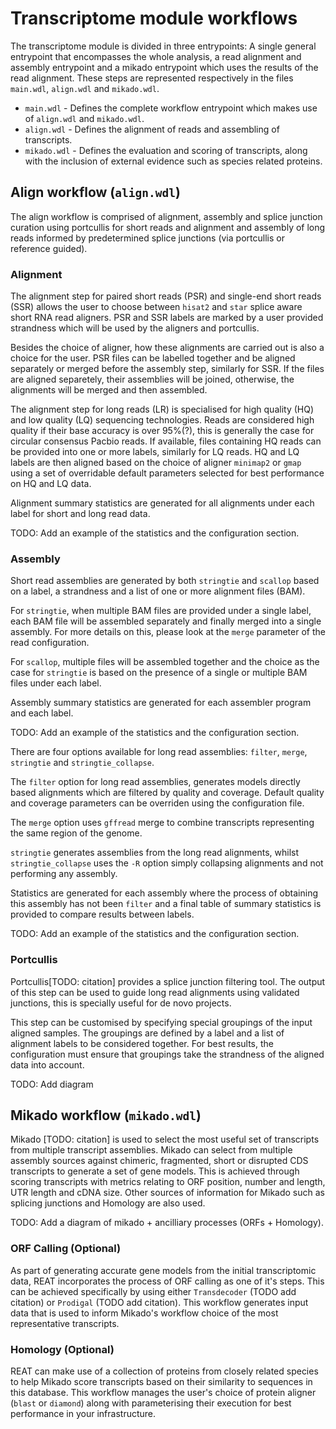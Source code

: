 # Transcriptome module workflows

The transcriptome module is divided in three entrypoints: A single general entrypoint that encompasses the whole analysis, a read alignment and assembly entrypoint and a mikado entrypoint which uses the results of the read alignment. These steps are represented respectively in the files `main.wdl`, `align.wdl` and `mikado.wdl`.

* `main.wdl` - Defines the complete workflow entrypoint which makes use of `align.wdl` and `mikado.wdl`.
* `align.wdl` - Defines the alignment of reads and assembling of transcripts.
* `mikado.wdl` - Defines the evaluation and scoring of transcripts, along with the inclusion of external evidence such as species related proteins.

## Align workflow (`align.wdl`)

The align workflow is comprised of alignment, assembly and splice junction curation using portcullis for short reads and alignment and assembly of long reads informed by predetermined splice junctions (via portcullis or reference guided).

### Alignment

The alignment step for paired short reads (PSR) and single-end short reads (SSR) allows the user to choose between `hisat2` and `star` splice aware short RNA read aligners. PSR and SSR labels are marked by a user provided strandness which will be used by the aligners and portcullis. 

Besides the choice of aligner, how these alignments are carried out is also a choice for the user. PSR files can be labelled together and be aligned separately or merged before the assembly step, similarly for SSR. If the files are aligned separetely, their assemblies will be joined, otherwise, the alignments will be merged and then assembled.

The alignment step for long reads (LR) is specialised for high quality (HQ) and low quality (LQ) sequencing technologies. Reads are considered high quality if their base accuracy is over 95%(?), this is generally the case for circular consensus Pacbio reads. If available, files containing HQ reads can be provided into one or more labels, similarly for LQ reads. HQ and LQ labels are then aligned based on the choice of aligner `minimap2` or `gmap` using a set of overridable default parameters selected for best performance on HQ and LQ data.

Alignment summary statistics are generated for all alignments under each label for short and long read data.

TODO: Add an example of the statistics and the configuration section.

### Assembly

Short read assemblies are generated by both `stringtie` and `scallop` based on a label, a strandness and a list of one or more alignment files (BAM).

For `stringtie`, when multiple BAM files are provided under a single label, each BAM file will be assembled separately and finally merged into a single assembly. For more details on this, please look at the `merge` parameter of the read configuration. 

For `scallop`, multiple files will be assembled together and the choice as the case for `stringtie` is based on the presence of a single or multiple BAM files under each label.

Assembly summary statistics are generated for each assembler program and each label.

TODO: Add an example of the statistics and the configuration section.

There are four options available for long read assemblies: `filter`, `merge`, `stringtie` and `stringtie_collapse`.

The `filter` option for long read assemblies, generates models directly based alignments which are filtered by quality and coverage. Default quality and coverage parameters can be overriden using the configuration file.

The `merge` option uses `gffread` merge to combine transcripts representing the same region of the genome.

`stringtie` generates assemblies from the long read alignments, whilst `stringtie_collapse` uses the `-R` option simply collapsing alignments and not performing any assembly.

Statistics are generated for each assembly where the process of obtaining this assembly has not been `filter` and a final table of summary statistics is provided to compare results between labels.

TODO: Add an example of the statistics and the configuration section.

### Portcullis

Portcullis[TODO: citation] provides a splice junction filtering tool. The output of this step can be used to guide long read alignments using validated junctions, this is specially useful for de novo projects.

This step can be customised by specifying special groupings of the input aligned samples. The groupings are defined by a label and a list of alignment labels to be considered together. For best results, the configuration must ensure that groupings take the strandness of the aligned data into account.

TODO: Add diagram

## Mikado workflow (`mikado.wdl`)

Mikado [TODO: citation] is used to select the most useful set of transcripts from multiple transcript assemblies. Mikado can select from multiple assembly sources against chimeric, fragmented, short or disrupted CDS transcripts to generate a set of gene models. This is achieved through scoring transcripts with metrics relating to ORF position, number and length, UTR length and cDNA size. Other sources of information for Mikado such as splicing junctions and Homology are also used.

TODO: Add a diagram of mikado + ancilliary processes (ORFs + Homology).

### ORF Calling (Optional)

As part of generating accurate gene models from the initial transcriptomic data, REAT incorporates the process of ORF calling as one of it's steps. This can be achieved specifically by using either `Transdecoder` (TODO add citation) or `Prodigal` (TODO add citation). This workflow generates input data that is used to inform Mikado's workflow choice of the most representative transcripts.

### Homology (Optional)

REAT can make use of a collection of proteins from closely related species to help Mikado score transcripts based on their similarity to sequences in this database. This workflow manages the user's choice of protein aligner (`blast` or `diamond`) along with parameterising their execution for best performance in your infrastructure.